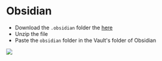 # Obsidian

- Download the `.obsidian` folder the [here](https://github.com/ShivanshShukla01/Customizations/raw/main/.obsidian.zip)
- Unzip the file
- Paste the `obsidian` folder in the Vault's folder of Obsidian

![](https://i.imgur.com/O5iznru.png)
